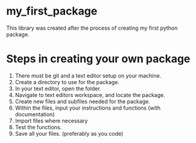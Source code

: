# my_first_package
This library was created after the process of creating my first python package.

# Steps in creating your own package
1. There must be git and a text editor setup on your machine.
2. Create a directory to use for the package.
3. In your text editor, open the folder.
4. Navigate to text editors workspace, and locate the package.
5. Create new files and subfiles needed for the package.
6. Within the files, input your instructions and functions (with documentation)
7. Import files where necessary
8. Test the functions.
9. Save all your files. (preferably as you code)